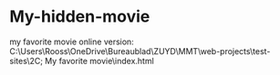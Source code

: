 # My-hidden-movie
my favorite movie
online version: C:\Users\Rooss\OneDrive\Bureaublad\ZUYD\MMT\web-projects\test-sites\2C; My favorite movie\index.html
